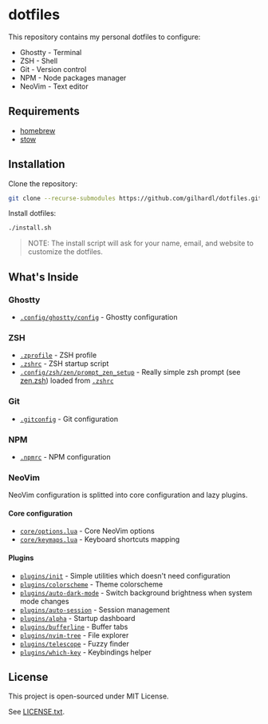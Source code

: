 # dotfiles

This repository contains my personal dotfiles to configure:

- Ghostty - Terminal
- ZSH - Shell
- Git - Version control
- NPM - Node packages manager
- NeoVim - Text editor

## Requirements

- [homebrew](https://brew.sh/)
- [stow](https://www.gnu.org/software/stow/)

## Installation

Clone the repository:

```sh
git clone --recurse-submodules https://github.com/gilhardl/dotfiles.git ~/.dotfiles
```

Install dotfiles:

```sh
./install.sh
```

> NOTE: The install script will ask for your name, email, and website to customize the dotfiles.

## What's Inside

### Ghostty

- [`.config/ghostty/config`](ghostty/.config/ghostty/config) - Ghostty configuration

### ZSH

- [`.zprofile`](zsh/.zprofile) - ZSH profile
- [`.zshrc`](zsh/.zshrc) - ZSH startup script
- [`.config/zsh/zen/prompt_zen_setup`](zsh/.config/zsh/zen/prompt_zen_setup) - Really simple zsh prompt (see [zen.zsh](https://github.com/cybardev/zen.zsh)) loaded from [`.zshrc`](zsh/.zshrc)

### Git

- [`.gitconfig`](git/.gitconfig) - Git configuration

### NPM

- [`.npmrc`](npm/.npmrc) - NPM configuration

### NeoVim

NeoVim configuration is splitted into core configuration and lazy plugins.

#### Core configuration

- [`core/options.lua`](./nvim/.config/nvim/lua/gilhardl/core/options.lua) - Core NeoVim options
- [`core/keymaps.lua`](./nvim/.config/nvim/lua/gilhardl/core/keymaps.lua) - Keyboard shortcuts mapping

#### Plugins

- [`plugins/init`](./nvim/.config/nvim/lua/gilhardl/plugins/init.lua) - Simple utilities which doesn't need configuration
- [`plugins/colorscheme`](./nvim/.config/nvim/lua/gilhardl/plugins/colorscheme.lua) - Theme colorscheme
- [`plugins/auto-dark-mode`](./nvim/.config/nvim/lua/gilhardl/plugins/auto-dark-mode.lua) - Switch background brightness when system mode changes
- [`plugins/auto-session`](./nvim/.config/nvim/lua/gilhardl/plugins/auto-session.lua) - Session management
- [`plugins/alpha`](./nvim/.config/nvim/lua/gilhardl/plugins/alpha.lua) - Startup dashboard
- [`plugins/bufferline`](./nvim/.config/nvim/lua/gilhardl/plugins/bufferline.lua) - Buffer tabs
- [`plugins/nvim-tree`](./nvim/.config/nvim/lua/gilhardl/plugins/nvim-tree.lua) - File explorer
- [`plugins/telescope`](./nvim/.config/nvim/lua/gilhardl/plugins/telescope.lua) - Fuzzy finder
- [`plugins/which-key`](./nvim/.config/nvim/lua/gilhardl/plugins/which-key.lua) - Keybindings helper

## License

This project is open-sourced under MIT License.

See [LICENSE.txt](LICENSE.txt).
